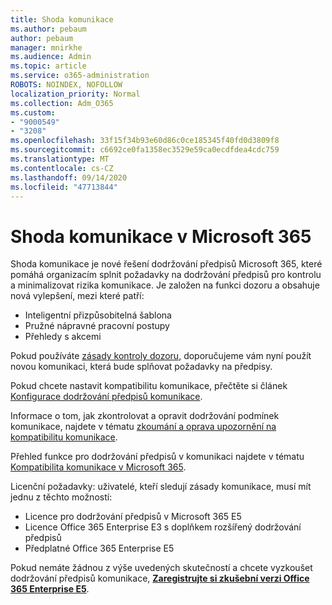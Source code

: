 ```yaml
---
title: Shoda komunikace
ms.author: pebaum
author: pebaum
manager: mnirkhe
ms.audience: Admin
ms.topic: article
ms.service: o365-administration
ROBOTS: NOINDEX, NOFOLLOW
localization_priority: Normal
ms.collection: Adm_O365
ms.custom:
- "9000549"
- "3208"
ms.openlocfilehash: 33f15f34b93e60d86c0ce185345f40fd0d3809f8
ms.sourcegitcommit: c6692ce0fa1358ec3529e59ca0ecdfdea4cdc759
ms.translationtype: MT
ms.contentlocale: cs-CZ
ms.lasthandoff: 09/14/2020
ms.locfileid: "47713844"
---
```

# <a name="communication-compliance-in-microsoft-365"></a>Shoda komunikace v Microsoft 365

Shoda komunikace je nové řešení dodržování předpisů Microsoft 365, které pomáhá organizacím splnit požadavky na dodržování předpisů pro kontrolu a minimalizovat rizika komunikace. Je založen na funkci dozoru a obsahuje nová vylepšení, mezi které patří:

- Inteligentní přizpůsobitelná šablona
- Pružné nápravné pracovní postupy
- Přehledy s akcemi

Pokud používáte [zásady kontroly dozoru](https://docs.microsoft.com/microsoft-365/compliance/supervision-policies), doporučujeme vám nyní použít novou komunikaci, která bude splňovat požadavky na předpisy.

Pokud chcete nastavit kompatibilitu komunikace, přečtěte si článek [Konfigurace dodržování předpisů komunikace](https://docs.microsoft.com/microsoft-365/compliance/communication-compliance-configure).

Informace o tom, jak zkontrolovat a opravit dodržování podmínek komunikace, najdete v tématu [zkoumání a oprava upozornění na kompatibilitu komunikace](https://docs.microsoft.com/microsoft-365/compliance/communication-compliance-investigate-remediate).

Přehled funkce pro dodržování předpisů v komunikaci najdete v tématu [Kompatibilita komunikace v Microsoft 365](https://docs.microsoft.com/microsoft-365/compliance/communication-compliance).

Licenční požadavky: uživatelé, kteří sledují zásady komunikace, musí mít jednu z těchto možností:

- Licence pro dodržování předpisů v Microsoft 365 E5
- Licence Office 365 Enterprise E3 s doplňkem rozšířený dodržování předpisů
- Předplatné Office 365 Enterprise E5

Pokud nemáte žádnou z výše uvedených skutečností a chcete vyzkoušet dodržování předpisů komunikace, **[Zaregistrujte si zkušební verzi Office 365 Enterprise E5](https://go.microsoft.com/fwlink/p/?LinkID=698279)**.